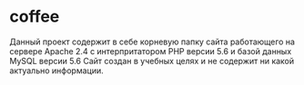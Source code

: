 # coffee
Данный проект содержит в себе корневую папку сайта работающего на сервере Apache 2.4 с интерпритатором PHP версии 5.6 и базой данных MySQL версии 5.6
Сайт создан в учебных целях и не содержит ни какой актуально информации.
